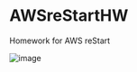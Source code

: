 # AWSreStartHW
Homework for AWS reStart

![image](https://github.com/acbrown001/AWSreStartHW/assets/104618343/b3462197-d361-410f-b9b1-1abc5937f89f)
